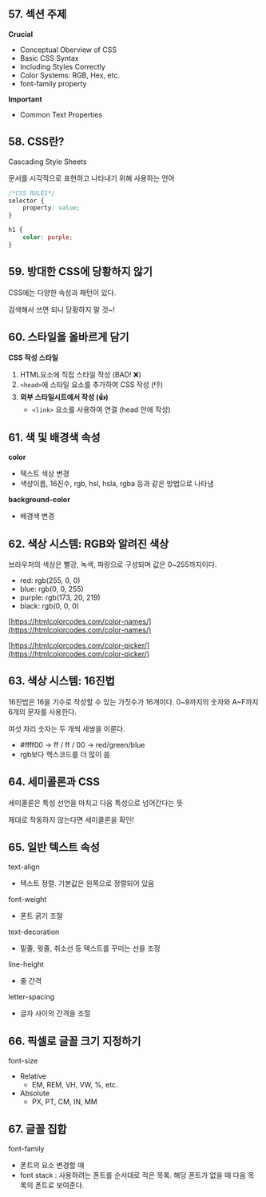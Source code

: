 ## 57. 섹션 주제

**Crucial**

- Conceptual Oberview of CSS
- Basic CSS Syntax
- Including Styles Correctly
- Color Systems: RGB, Hex, etc.
- font-family property

**Important**

- Common Text Properties

## 58. CSS란?

Cascading Style Sheets

문서를 시각적으로 표현하고 나타내기 위해 사용하는 언어

```css
/*CSS RULES*/
selector {
	property: value;
}

h1 {
	color: purple;
}
```

## 59. 방대한 CSS에 당황하지 않기

CSS에는 다양한 속성과 패턴이 있다. 

검색해서 쓰면 되니 당황하지 말 것~!

## 60. 스타일을 올바르게 담기

**CSS 작성 스타일**

1. HTML요소에 직접 스타일 작성 (BAD! ❌)
2. `<head>`에 스타일 요소를 추가하여 CSS 작성 (👎)
3. **외부 스타일시트에서 작성 (👍)**
    - `<link>` 요소를 사용하여 연결 (head 안에 작성)

## 61. 색 및 배경색 속성

**color**

- 텍스트 색상 변경
- 색상이름, 16진수, rgb, hsl, hsla, rgba 등과 같은 방법으로 나타냄

**background-color**

- 배경색 변경

## 62. 색상 시스템: RGB와 알려진 색상

브라우저의 색상은 빨강, 녹색, 파랑으로 구성되며 값은 0~255까지이다.

- red: rgb(255, 0, 0)
- blue: rgb(0, 0, 255)
- purple: rgb(173, 20, 219)
- black: rgb(0, 0, 0)

[https://htmlcolorcodes.com/color-names/](https://htmlcolorcodes.com/color-names/)

[https://htmlcolorcodes.com/color-picker/](https://htmlcolorcodes.com/color-picker/)

## 63. 색상 시스템: 16진법

16진법은 16을 기수로 작성할 수 있는 가짓수가 16개이다. 0~9까지의 숫자와 A~F까지 6개의 문자를 사용한다.

여섯 자리 숫자는 두 개씩 세쌍을 이룬다.

- #ffff00 → ff / ff / 00 → red/green/blue
- rgb보다 헥스코드를 더 많이 씀

## 64. 세미콜론과 CSS

세미콜론은 특성 선언을 마치고 다음 특성으로 넘어간다는 뜻

제대로 작동하지 않는다면 세미콜론을 확인!

## 65. 일반 텍스트 속성

text-align

- 텍스트 정렬. 기본값은 왼쪽으로 정렬되어 있음

font-weight

- 폰트 굵기 조절

text-decoration

- 밑줄, 윗줄, 취소선 등 텍스트를 꾸미는 선을 조정

line-height

- 줄 간격

letter-spacing

- 글자 사이의 간격을 조절

## 66. 픽셀로 글꼴 크기 지정하기

font-size

- Relative
    - EM, REM, VH, VW, %, etc.
- Absolute
    - PX, PT, CM, IN, MM

## 67. 글꼴 집합

font-family

- 폰트의 요소 변경할 때
- font stack : 사용하려는 폰트를 순서대로 적은 목록. 해당 폰트가 없을 때 다음 목록의 폰트로 보여준다.